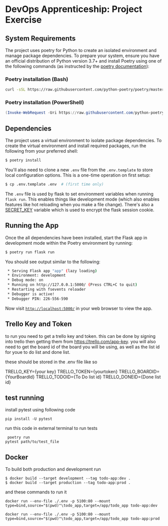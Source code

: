 # DevOps Apprenticeship: Project Exercise

## System Requirements

The project uses poetry for Python to create an isolated environment and manage package dependencies. To prepare your system, ensure you have an official distribution of Python version 3.7+ and install Poetry using one of the following commands (as instructed by the [poetry documentation](https://python-poetry.org/docs/#system-requirements)):

### Poetry installation (Bash)

```bash
curl -sSL https://raw.githubusercontent.com/python-poetry/poetry/master/install-poetry.py | python -
```

### Poetry installation (PowerShell)

```powershell
(Invoke-WebRequest -Uri https://raw.githubusercontent.com/python-poetry/poetry/master/install-poetry.py -UseBasicParsing).Content | python -
```

## Dependencies

The project uses a virtual environment to isolate package dependencies. To create the virtual environment and install required packages, run the following from your preferred shell:

```bash
$ poetry install
```

You'll also need to clone a new `.env` file from the `.env.template` to store local configuration options. This is a one-time operation on first setup:

```bash
$ cp .env.template .env  # (first time only)
```

The `.env` file is used by flask to set environment variables when running `flask run`. This enables things like development mode (which also enables features like hot reloading when you make a file change). There's also a [SECRET_KEY](https://flask.palletsprojects.com/en/1.1.x/config/#SECRET_KEY) variable which is used to encrypt the flask session cookie.

## Running the App

Once the all dependencies have been installed, start the Flask app in development mode within the Poetry environment by running:
```bash
$ poetry run flask run
```

You should see output similar to the following:
```bash
 * Serving Flask app "app" (lazy loading)
 * Environment: development
 * Debug mode: on
 * Running on http://127.0.0.1:5000/ (Press CTRL+C to quit)
 * Restarting with fsevents reloader
 * Debugger is active!
 * Debugger PIN: 226-556-590
```
Now visit [`http://localhost:5000/`](http://localhost:5000/) in your web browser to view the app.

## Trello Key and Token

to run you need to get a trello key and token. this can be done by signing into trello then getting them from https://trello.com/app-key. you will also need to get the board id of the board you will be using, as well as the list id for youe to do list and done list.

these should be stored in the .env file like so

TRELLO_KEY={your key}
TRELLO_TOKEN={yourtoken}
TRELLO_BOARDID={YourBoardId}
TRELLO_TODOID={To Do list id}
TRELLO_DONEID={Done list id}

## test running
install pytest using following code 
```
pip install -U pytest
```

run this code in external terminal to run tests
```
 poetry run
pytest path/to/test_file
```
## Docker
To build both production and development run
```
$ docker build --target development --tag todo-app:dev .
$ docker build --target production --tag todo-app:prod .
```
and these commands to run it
```
docker run --env-file ./.env -p 5100:80 --mount type=bind,source="$(pwd)"\todo_app,target=/app/todo_app todo-app:dev

docker run --env-file ./.env -p 5100:80 --mount type=bind,source="$(pwd)"\todo_app,target=/app/todo_app todo-app:prod
```